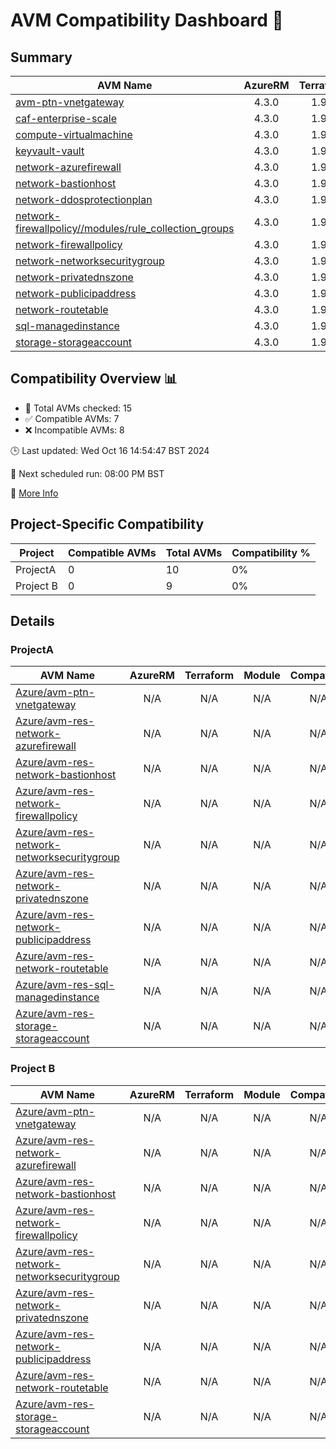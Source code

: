 # AVM Compatibility Dashboard 🚀

<!-- AVM_COMPATIBILITY_DASHBOARD_START -->

## Summary
| AVM Name | AzureRM | Terraform | Module | Compatible |
|----------|:-------:|:---------:|:------:|:----------:|
| [avm-ptn-vnetgateway](https://registry.terraform.io/modules/Azure/avm-ptn-vnetgateway/azurerm) | 4.3.0 | 1.9.7 | 0.6.0 | ❌ |
| [caf-enterprise-scale](https://registry.terraform.io/modules/Azure/caf-enterprise-scale/azurerm) | 4.3.0 | 1.9.7 | 6.0.0 | ❌ |
| [compute-virtualmachine](https://registry.terraform.io/modules/Azure/avm-res-compute-virtualmachine/azurerm) | 4.3.0 | 1.9.7 | 0.15.1 | ❌ |
| [keyvault-vault](https://registry.terraform.io/modules/Azure/avm-res-keyvault-vault/azurerm) | 4.3.0 | 1.9.7 | 0.9.1 | ✅ |
| [network-azurefirewall](https://registry.terraform.io/modules/Azure/avm-res-network-azurefirewall/azurerm) | 4.3.0 | 1.9.7 | 0.3.0 | ✅ |
| [network-bastionhost](https://registry.terraform.io/modules/Azure/avm-res-network-bastionhost/azurerm) | 4.3.0 | 1.9.7 | 0.3.0 | ❌ |
| [network-ddosprotectionplan](https://registry.terraform.io/modules/Azure/avm-res-network-ddosprotectionplan/azurerm) | 4.3.0 | 1.9.7 | 0.2.0 | ✅ |
| [network-firewallpolicy//modules/rule_collection_groups](https://registry.terraform.io/modules/Azure/avm-res-network-firewallpolicy/azurerm/0.3.1/submodules/rule_collection_groups) | 4.3.0 | 1.9.7 | 0.3.1 | ✅ |
| [network-firewallpolicy](https://registry.terraform.io/modules/Azure/avm-res-network-firewallpolicy/azurerm) | 4.3.0 | 1.9.7 | 0.3.1 | ✅ |
| [network-networksecuritygroup](https://registry.terraform.io/modules/Azure/avm-res-network-networksecuritygroup/azurerm) | 4.3.0 | 1.9.7 | 0.2.0 | ❌ |
| [network-privatednszone](https://registry.terraform.io/modules/Azure/avm-res-network-privatednszone/azurerm) | 4.3.0 | 1.9.7 | 0.2.1 | ❌ |
| [network-publicipaddress](https://registry.terraform.io/modules/Azure/avm-res-network-publicipaddress/azurerm) | 4.3.0 | 1.9.7 | 0.1.2 | ✅ |
| [network-routetable](https://registry.terraform.io/modules/Azure/avm-res-network-routetable/azurerm) | 4.3.0 | 1.9.7 | 0.3.0 | ✅ |
| [sql-managedinstance](https://registry.terraform.io/modules/Azure/avm-res-sql-managedinstance/azurerm) | 4.3.0 | 1.9.7 | 0.1.0 | ❌ |
| [storage-storageaccount](https://registry.terraform.io/modules/Azure/avm-res-storage-storageaccount/azurerm) | 4.3.0 | 1.9.7 | 0.2.7 | ❌ |

## Compatibility Overview 📊
- 🔢 Total AVMs checked: 15
- ✅ Compatible AVMs: 7
- ❌ Incompatible AVMs: 8

🕒 Last updated: Wed Oct 16 14:54:47 BST 2024

🔄 Next scheduled run: 08:00 PM BST

🔗 [More Info](https://github.com/elabx-org/tf-avm-compatability-checker/actions/runs/11367138223)

## Project-Specific Compatibility

| Project | Compatible AVMs | Total AVMs | Compatibility % |
|---------|-----------------|------------|-----------------|
| ProjectA | 0 | 10 | 0% |
| Project B | 0 | 9 | 0% |

## Details

### ProjectA

| AVM Name | AzureRM | Terraform | Module | Compatible |
|----------|:-------:|:---------:|:------:|:----------:|
| [Azure/avm-ptn-vnetgateway](https://registry.terraform.io/modules/Azure/avm-ptn-vnetgateway) | N/A | N/A | N/A | N/A |
| [Azure/avm-res-network-azurefirewall](https://registry.terraform.io/modules/Azure/avm-res-network-azurefirewall) | N/A | N/A | N/A | N/A |
| [Azure/avm-res-network-bastionhost](https://registry.terraform.io/modules/Azure/avm-res-network-bastionhost) | N/A | N/A | N/A | N/A |
| [Azure/avm-res-network-firewallpolicy](https://registry.terraform.io/modules/Azure/avm-res-network-firewallpolicy) | N/A | N/A | N/A | N/A |
| [Azure/avm-res-network-networksecuritygroup](https://registry.terraform.io/modules/Azure/avm-res-network-networksecuritygroup) | N/A | N/A | N/A | N/A |
| [Azure/avm-res-network-privatednszone](https://registry.terraform.io/modules/Azure/avm-res-network-privatednszone) | N/A | N/A | N/A | N/A |
| [Azure/avm-res-network-publicipaddress](https://registry.terraform.io/modules/Azure/avm-res-network-publicipaddress) | N/A | N/A | N/A | N/A |
| [Azure/avm-res-network-routetable](https://registry.terraform.io/modules/Azure/avm-res-network-routetable) | N/A | N/A | N/A | N/A |
| [Azure/avm-res-sql-managedinstance](https://registry.terraform.io/modules/Azure/avm-res-sql-managedinstance) | N/A | N/A | N/A | N/A |
| [Azure/avm-res-storage-storageaccount](https://registry.terraform.io/modules/Azure/avm-res-storage-storageaccount) | N/A | N/A | N/A | N/A |

### Project B

| AVM Name | AzureRM | Terraform | Module | Compatible |
|----------|:-------:|:---------:|:------:|:----------:|
| [Azure/avm-ptn-vnetgateway](https://registry.terraform.io/modules/Azure/avm-ptn-vnetgateway) | N/A | N/A | N/A | N/A |
| [Azure/avm-res-network-azurefirewall](https://registry.terraform.io/modules/Azure/avm-res-network-azurefirewall) | N/A | N/A | N/A | N/A |
| [Azure/avm-res-network-bastionhost](https://registry.terraform.io/modules/Azure/avm-res-network-bastionhost) | N/A | N/A | N/A | N/A |
| [Azure/avm-res-network-firewallpolicy](https://registry.terraform.io/modules/Azure/avm-res-network-firewallpolicy) | N/A | N/A | N/A | N/A |
| [Azure/avm-res-network-networksecuritygroup](https://registry.terraform.io/modules/Azure/avm-res-network-networksecuritygroup) | N/A | N/A | N/A | N/A |
| [Azure/avm-res-network-privatednszone](https://registry.terraform.io/modules/Azure/avm-res-network-privatednszone) | N/A | N/A | N/A | N/A |
| [Azure/avm-res-network-publicipaddress](https://registry.terraform.io/modules/Azure/avm-res-network-publicipaddress) | N/A | N/A | N/A | N/A |
| [Azure/avm-res-network-routetable](https://registry.terraform.io/modules/Azure/avm-res-network-routetable) | N/A | N/A | N/A | N/A |
| [Azure/avm-res-storage-storageaccount](https://registry.terraform.io/modules/Azure/avm-res-storage-storageaccount) | N/A | N/A | N/A | N/A |

<!-- AVM_COMPATIBILITY_DASHBOARD_END -->
